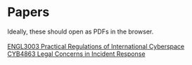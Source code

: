 # Papers
Ideally, these should open as PDFs in the browser. <br />
<br />
[ENGL3003 Practical Regulations of International Cyberspace](ENGL3003-Final-Paper.pdf) <br />
[CYB4863 Legal Concerns in Incident Response](CYB4863-Final-Paper.pdf) <br />

